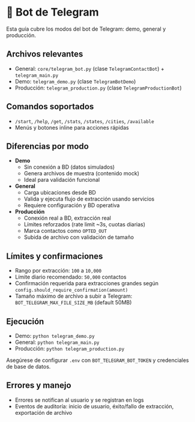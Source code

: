 # 🤖 Bot de Telegram

Esta guía cubre los modos del bot de Telegram: demo, general y producción.

## Archivos relevantes

- General: `core/telegram_bot.py` (clase `TelegramContactBot`) + `telegram_main.py`
- Demo: `telegram_demo.py` (clase `TelegramBotDemo`)
- Producción: `telegram_production.py` (clase `TelegramProductionBot`)

## Comandos soportados

- `/start`, `/help`, `/get`, `/stats`, `/states`, `/cities`, `/available`
- Menús y botones inline para acciones rápidas

## Diferencias por modo

- **Demo**
  - Sin conexión a BD (datos simulados)
  - Genera archivos de muestra (contenido mock)
  - Ideal para validación funcional
- **General**
  - Carga ubicaciones desde BD
  - Valida y ejecuta flujo de extracción usando servicios
  - Requiere configuración y BD operativa
- **Producción**
  - Conexión real a BD, extracción real
  - Límites reforzados (rate limit ~3s, cuotas diarias)
  - Marca contactos como `OPTED_OUT`
  - Subida de archivo con validación de tamaño

## Límites y confirmaciones

- Rango por extracción: `100` a `10,000`
- Límite diario recomendado: `50,000` contactos
- Confirmación requerida para extracciones grandes según `config.should_require_confirmation(amount)`
- Tamaño máximo de archivo a subir a Telegram: `BOT_TELEGRAM_MAX_FILE_SIZE_MB` (default 50MB)

## Ejecución

- Demo: `python telegram_demo.py`
- General: `python telegram_main.py`
- Producción: `python telegram_production.py`

Asegúrese de configurar `.env` con `BOT_TELEGRAM_BOT_TOKEN` y credenciales de base de datos.

## Errores y manejo

- Errores se notifican al usuario y se registran en logs
- Eventos de auditoría: inicio de usuario, éxito/fallo de extracción, exportación de archivo
